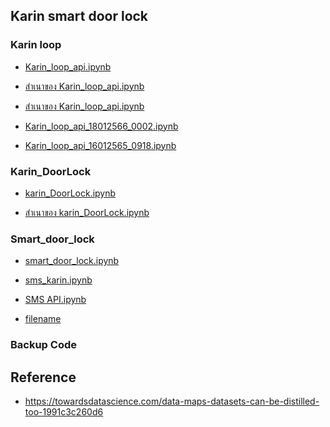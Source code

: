 ## Karin smart door lock

### Karin loop
- <p><a href="https://colab.research.google.com/drive/15viEUJQ2hy9y7LSLFBo0s1YBdvTVfQGs?usp=sharing">Karin_loop_api.ipynb</a></p>
- <p><a href="https://colab.research.google.com/drive/1-m6QVqMjZ4vEf-Raev2cd33LOr1XJ6ss?usp=sharing">สำเนาของ Karin_loop_api.ipynb</a></p>
- <p><a href="https://colab.research.google.com/drive/1g0-b9xIURBnhsM3ozLXw65cgk_NqxruV?usp=sharing">สำเนาของ Karin_loop_api.ipynb</a></p>
- <p><a href="https://colab.research.google.com/drive/1PDI7bIaqw55vrxm1Ts3U0FBJtKC8liPW?usp=sharing">Karin_loop_api_18012566_0002.ipynb</a></p>
- <p><a href="https://colab.research.google.com/drive/16YdYqf6BBzKC5MSRu8WcZHXrQ_zRXUv6?usp=sharing">Karin_loop_api_16012565_0918.ipynb</a></p>

### Karin_DoorLock
- <p><a href="https://colab.research.google.com/drive/1qwq7U09J9UKjHWZ3K8JhTGdBoIg-2Ulw?usp=sharing">karin_DoorLock.ipynb</a></p>
- <p><a href="https://colab.research.google.com/drive/1lr4i31J7axBStHYFEp1YHBqtOC2_e-E1?usp=sharing">สำเนาของ karin_DoorLock.ipynb</a></p>

### Smart_door_lock
- <p><a href="https://colab.research.google.com/drive/1XCCuC_nUxr1pJ6MWIIwPFypj6mhXx1qm?usp=sharing">smart_door_lock.ipynb</a></p>
- <p><a href="https://colab.research.google.com/drive/1BXRuJR4TS9mh5dcXFu38v03QZ-iMvxl5?usp=sharing">sms_karin.ipynb</a></p>
- <p><a href="https://colab.research.google.com/drive/1AGRO6q1PJRDC-E6CeyUg3dniaC1erLU7?usp=sharing">SMS API.ipynb</a></p>
- <p><a href="url">filename</a></p>


### Backup Code


## Reference
- https://towardsdatascience.com/data-maps-datasets-can-be-distilled-too-1991c3c260d6


